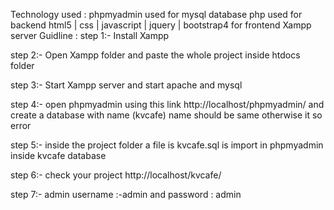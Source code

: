 Technology used :
phpmyadmin used for mysql database
php used for backend
html5 | css | javascript | jquery | bootstrap4 for frontend
Xampp server
Guidline :
step 1:- Install Xampp

step 2:- Open Xampp folder and paste the whole project inside htdocs folder

step 3:- Start Xampp server and start apache and mysql

step 4:- open phpmyadmin using this link http://localhost/phpmyadmin/ and create a database with name (kvcafe) name should be same otherwise it so error

step 5:- inside the project folder a file is kvcafe.sql is import in phpmyadmin inside kvcafe database

step 6:- check your project http://localhost/kvcafe/

step 7:- admin username :-admin and password : admin
